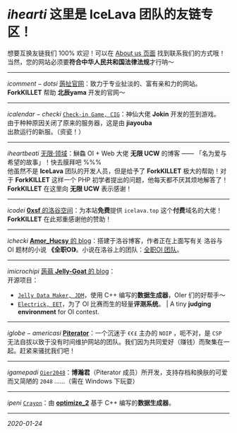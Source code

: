 # $i heart i$ 这里是 IceLava 团队的友链专区！
想要互换友链我们 100% 欢迎！可以在 [About us 页面](http://icelava.top/about_us) 找到联系我们的方式哦！  
当然，您的网站必须要**符合中华人民共和国法律法规**才行呐～

---

$i comment-dots i$ [蒟扯官网](http://jc-juche.github.io/website/)：致力于专业扯淡的、富有亲和力的网站。  
**ForkKILLET** 帮助 **北辰yama** 开发的官网～
  
---
  
$i calendar-check i$ [`Check-in Game, CIG`](https://check-in.tk/home)：神仙大佬 **Jokin** 开发的签到游戏。  
由于种种原因关闭了原来的服务器，这是由 **jiayouba** 出款运行的新服。（资瓷！）  
  
---
  
$i heartbeat i$ [无限·领域](https://ucw.moe)：鰰鱻 OI + Web 大佬 **无限 UCW** 的博客 —— 「名为爱与希望的故事」！快去膜拜吧 %%%  
他虽然不是 **IceLava** 团队的开发人员，但是给予了 **ForkKILLET** 极大的帮助！对于 **ForkKILLET** 这样一个 PHP 初学者提出的问题，他每天都不厌其烦地解答了！**ForkKILLET** 在这里向 **无限 UCW** 表示感谢！
  
---

$i code i$ [**0xsf** 的洛谷空间](https://www.luogu.com.cn/user/99640)：为本站**免费**提供 `icelava.top` 这个**付费**域名的大佬！**ForkKILLET** 在此郑重感谢他的赞助！
  
---
  
$i check i$ [**Amor_Hucsy** 的 blog](https://www.luogu.org/blog/huminghui/)：搭建于洛谷博客，作者正在上面写有关 洛谷与 OI 题材的小说 **《全职OI》**。小说在洛谷上的团队：[全职OI 团队](https://www.luogu.org/team/show?teamid=20463)。  

---

$i microchip i$ [蒟蒻 **Jelly-Goat** 的 blog](https://jelly-goat.gitee.io)：  
开源项目：
- [`Jelly Data Maker, JDM`](https://gitee.com/lcez-oi/Jelly-data-maker)，使用 C++ 编写的**数据生成器**，OIer 们的好帮手～
- [`Electrick, EET`](https://gitee.com/lcez-oi/EET-dev)，为了 OI 比赛而生的轻量**评测系统**。 | A tiny **judging environment** for OI contest.
  
---

$i globe-americas i$ [**Piterator**](https://www.piterator.com/)：一个沉迷于 `€€£` 主办的 `NOIP` ，呃不对，是 `CSP` 无法自拔以致于没有时间维护网站的团队。我们因为共同爱好（赚钱）而聚集在一起。赶紧来骚扰我们吧！
  
---
  
$i gamepad i$ [`Oier2048`](https://65864.blog.luogu.org/Oier2048)：**博瀚君**（Piterator 成员）所开发，支持存档和换肤的可爱而又简陋的 `2048` ……（需在 Windows 下玩耍）  
  
---

$i pen i$ [`Crayon`](https://github.com/optimize-2/crayon)：由 [**optimize_2**](https://www.luogu.com.cn/user/224978) 基于 C++ 编写的**数据生成器**。

---

_2020-01-24_